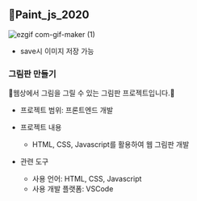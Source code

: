 ## :art:Paint_js_2020

![ezgif com-gif-maker (1)](https://user-images.githubusercontent.com/23302973/100350279-f9a58280-302c-11eb-916a-de19196a6bec.gif)
+ save시 이미지 저장 가능

### 그림판 만들기

:art:웹상에서 그림을 그릴 수 있는 그림판 프로젝트입니다.:art:

* 프로젝트 범위: 프론트엔드 개발

* 프로젝트 내용
  - HTML, CSS, Javascript를 활용하여 웹 그림판 개발

* 관련 도구
  - 사용 언어: HTML, CSS, Javascript
  - 사용 개발 플랫폼: VSCode

